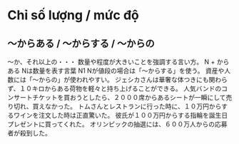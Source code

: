 # Chỉ số lượng / mức độ

## 〜からある / 〜からする / 〜からの
〜か、それ以上の・・・   数量や程度が大きいことを強調する言い方。
N + からある Nは数量を表す言葉
N1
Nが値段の場合は「〜からする」を使う。 資産や人数には「〜からの」が使われやすい。
ジェシカさんは華奢な体つきにも関わらず、１０キロからある荷物を軽々と持ち上げることができる。
人気バンドのコンサートチケットを買おうとしたら、２０００席からあるシートが一瞬にして売り切れ、買えなかった。
トムさんとレストランに行った時に、１０万円からするワインを注文した時は正直驚いた。
彼氏が１００万円からする指輪を誕生日プレゼントに買ってくれた。
オリンピックの抽選には、６００万人からの応募者が殺到した。